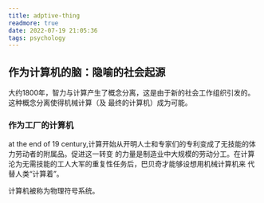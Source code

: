 ```yaml
---
title: adptive-thing
readmore: true
date: 2022-07-19 21:05:36
tags: psychology
---
```


## 作为计算机的脑：隐喻的社会起源
大约1800年，智力与计算产生了概念分离，这是由于新的社会工作组织引发的。这种概念分离使得机械计算（及
最终的计算机）成为可能。
### 作为工厂的计算机
at the end of 19 century,计算开始从开明人士和专家们的专利变成了无技能的体力劳动者的附属品。促进这一转变
的力量是制造业中大规模的劳动分工。在计算沦为无需技能的工人大军的重复性任务后，巴贝奇才能够设想用机械计算机来
代替人类“计算着”。

计算机被称为物理符号系统。
